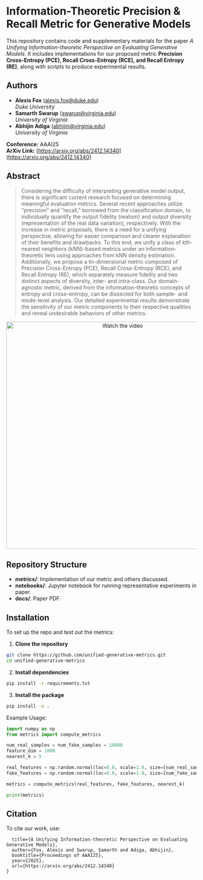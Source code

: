 # Information-Theoretic Precision & Recall Metric for Generative Models

This repository contains code and supplementary materials for the paper *A Unifying Information-theoretic Perspective on Evaluating Generative Models*. It includes implementations for our proposed metric **Precision Cross-Entropy (PCE), Recall Cross-Entropy (RCE), and Recall Entropy (RE)**, along with scripts to produce experimental results.

## Authors

- **Alexis Fox** ([alexis.fox@duke.edu](mailto:alexis.fox@duke.edu))  
  *Duke University*
- **Samarth Swarup** ([swarup@virginia.edu](mailto:swarup@virginia.edu))  
  *University of Virginia*
- **Abhijin Adiga** ([abhijin@virginia.edu](mailto:abhijin@virginia.edu))  
  *University of Virginia*

**Conference:** AAAI25  
**ArXiv Link:** [https://arxiv.org/abs/2412.14340](https://arxiv.org/abs/2412.14340)

## Abstract

> Considering the difficulty of interpreting generative model output, there is significant current research focused on determining meaningful evaluation metrics. Several recent approaches utilize “precision” and “recall,” borrowed from the classification domain, to individually quantify the output fidelity (realism) and output diversity (representation of the real data variation), respectively. With the increase in metric proposals, there is a need for a unifying perspective, allowing for easier comparison and clearer explanation of their benefits and drawbacks. To this end, we unify a class of kth-nearest neighbors (kNN)-based metrics under an information-theoretic lens using approaches from kNN density estimation. Additionally, we propose a tri-dimensional metric composed of Precision Cross-Entropy (PCE), Recall Cross-Entropy (RCE), and Recall Entropy (RE), which separately measure fidelity and two distinct aspects of diversity, inter- and intra-class. Our domain-agnostic metric, derived from the information-theoretic concepts of entropy and cross-entropy, can be dissected for both sample- and mode-level analysis. Our detailed experimental results demonstrate the sensitivity of our metric components to their respective qualities and reveal undesirable behaviors of other metrics.

<p align="center">
  <a href="https://youtu.be/GP4U6qbah1M">
    <img src="https://img.youtube.com/vi/GP4U6qbah1M/0.jpg" alt="Watch the video" width="600">
  </a>
</p>

## Repository Structure

- **metrics/**: Implementation of our metric and others discussed.
- **notebooks/**: Jupyter notebook for running representative experiments in paper.
- **docs/**: Paper PDF.

## Installation

To set up the repo and test out the metrics:


1. **Clone the repository**
```bash
git clone https://github.com/unified-generative-metrics.git
cd unified-generative-metrics
```
2. **Install dependencies**
```bash
pip install -r requirements.txt
```
3. **Install the package**
```bash
pip install -e .
```

Example Usage:
```python
import numpy as np
from metrics import compute_metrics

num_real_samples = num_fake_samples = 10000
feature_dim = 1000
nearest_k = 5

real_features = np.random.normal(loc=0.0, scale=1.0, size=[num_real_samples, feature_dim])
fake_features = np.random.normal(loc=0.0, scale=1.0, size=[num_fake_samples, feature_dim])

metrics = compute_metrics(real_features, fake_features, nearest_k)

print(metrics)
```
## Citation
To cite our work, use:

```@inproceedings{fox2025unifying,
  title={A Unifying Information-theoretic Perspective on Evaluating Generative Models},
  author={Fox, Alexis and Swarup, Samarth and Adiga, Abhijin},
  booktitle={Proceedings of AAAI25},
  year={2025},
  url={https://arxiv.org/abs/2412.14340}
}
```
